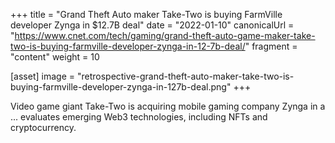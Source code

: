 +++
title = "Grand Theft Auto maker Take-Two is buying FarmVille developer Zynga in $12.7B deal"
date = "2022-01-10"
canonicalUrl = "https://www.cnet.com/tech/gaming/grand-theft-auto-game-maker-take-two-is-buying-farmville-developer-zynga-in-12-7b-deal/"
fragment = "content"
weight = 10

[asset]
    image = "retrospective-grand-theft-auto-maker-take-two-is-buying-farmville-developer-zynga-in-127b-deal.png"
+++

Video game giant Take-Two is acquiring mobile gaming company Zynga in a ... 
evaluates emerging Web3 technologies, including NFTs and cryptocurrency.
